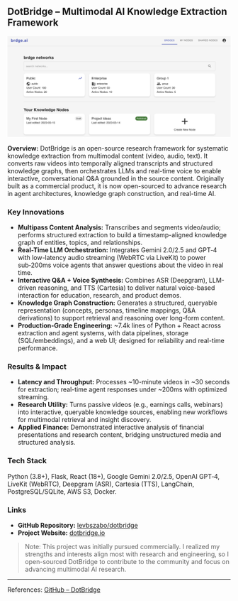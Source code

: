 ## DotBridge – Multimodal AI Knowledge Extraction Framework

<img src="images/brdge-ai-img.png?raw=true"/>

**Overview:** DotBridge is an open-source research framework for systematic knowledge extraction from multimodal content (video, audio, text). It converts raw videos into temporally aligned transcripts and structured knowledge graphs, then orchestrates LLMs and real-time voice to enable interactive, conversational Q&A grounded in the source content. Originally built as a commercial product, it is now open-sourced to advance research in agent architectures, knowledge graph construction, and real-time AI.

### Key Innovations

- **Multipass Content Analysis:** Transcribes and segments video/audio; performs structured extraction to build a timestamp-aligned knowledge graph of entities, topics, and relationships.
- **Real-Time LLM Orchestration:** Integrates Gemini 2.0/2.5 and GPT‑4 with low-latency audio streaming (WebRTC via LiveKit) to power sub‑200ms voice agents that answer questions about the video in real time.
- **Interactive Q&A + Voice Synthesis:** Combines ASR (Deepgram), LLM-driven reasoning, and TTS (Cartesia) to deliver natural voice-based interaction for education, research, and product demos.
- **Knowledge Graph Construction:** Generates a structured, queryable representation (concepts, personas, timeline mappings, Q&A derivations) to support retrieval and reasoning over long-form content.
- **Production-Grade Engineering:** ~7.4k lines of Python + React across extraction and agent systems, with data pipelines, storage (SQL/embeddings), and a web UI; designed for reliability and real-time performance.

### Results & Impact

- **Latency and Throughput:** Processes ~10-minute videos in ~30 seconds for extraction; real-time agent responses under ~200ms with optimized streaming.
- **Research Utility:** Turns passive videos (e.g., earnings calls, webinars) into interactive, queryable knowledge sources, enabling new workflows for multimodal retrieval and insight discovery.
- **Applied Finance:** Demonstrated interactive analysis of financial presentations and research content, bridging unstructured media and structured analysis.

### Tech Stack

Python (3.8+), Flask, React (18+), Google Gemini 2.0/2.5, OpenAI GPT‑4, LiveKit (WebRTC), Deepgram (ASR), Cartesia (TTS), LangChain, PostgreSQL/SQLite, AWS S3, Docker.

### Links

- **GitHub Repository:** [levbszabo/dotbridge](https://github.com/levbszabo/dotbridge)
- **Project Website:** [dotbridge.io](https://www.dotbridge.io)

> Note: This project was initially pursued commercially. I realized my strengths and interests align most with research and engineering, so I open-sourced DotBridge to contribute to the community and focus on advancing multimodal AI research.

---

References: [GitHub – DotBridge](https://github.com/levbszabo/dotbridge)


